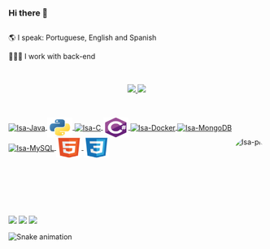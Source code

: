 ### Hi there 👋 
##


🌎 I speak: Portuguese, English and Spanish

👩🏼‍💻 I work with back-end


##

<br>
<div align="center">
  <a href="https://github.com/IsaPannunzio">
  <img height="165em" src="https://github-readme-stats.vercel.app/api?username=IsaPannunzio&show_icons=true&theme=omni&include_all_commits=true&count_private=true"/> 
  <img height="165em" src="https://github-readme-stats.vercel.app/api/top-langs/?username=IsaPannunzio&layout=compact&langs_count=7&theme=omni"/>
</div>
  
##
  
  <div style="display: inline_block"><br> 
   <img align="center" alt="Isa-Java" height="40" width="50" src="https://cdn.jsdelivr.net/gh/devicons/devicon/icons/java/java-original.svg">
   <img align="center" alt="Isa-Python" height="40" width="50" src="https://raw.githubusercontent.com/devicons/devicon/master/icons/python/python-original.svg">
  <img align="center" alt="Isa-C" height="40" width="50" src="https://cdn.jsdelivr.net/gh/devicons/devicon/icons/c/c-original.svg">
  <img align="center" alt="Isa-Csharp" height="40" width="50" src="https://raw.githubusercontent.com/devicons/devicon/master/icons/csharp/csharp-original.svg">
  <img align="center" alt="Isa-Docker" height="40" width="50" src="https://cdn.jsdelivr.net/gh/devicons/devicon/icons/docker/docker-original.svg">
  <img align="center" alt="Isa-MongoDB" height="40" width="50" src="https://cdn.jsdelivr.net/gh/devicons/devicon/icons/mongodb/mongodb-original.svg">
    <img align="center" alt="Isa-MySQL" height="40" width="50" src="https://cdn.jsdelivr.net/gh/devicons/devicon/icons/mysql/mysql-original.svg">
  <img align="center" alt="Isa-HTML" height="40" width="50" src="https://raw.githubusercontent.com/devicons/devicon/master/icons/html5/html5-original.svg">
  <img align="center" alt="Isa-CSS" height="40" width="50" src="https://raw.githubusercontent.com/devicons/devicon/master/icons/css3/css3-original.svg">
  
  <img align="right" alt="Isa-pic" height="150" style="border-radius:50px;" src="https://media1.giphy.com/media/3oKIPnAiaMCws8nOsE/200.gif">
</div> <br><br><br><br><br>
  
##
  
<div>
  <a href="https://www.linkedin.com/in/isabella-montejano-pannunzio/" target="_blank"><img src="https://img.shields.io/badge/-LinkedIn-FF69B4?style=for-the-badge&logo=linkedin&logoColor=white" target="_blank"></a>  
  <a href = "mailto:isabellamenato1@gmail.com"><img src="https://img.shields.io/badge/-Gmail-FF69B4?style=for-the-badge&logo=gmail&logoColor=white" target="_blank"></a>
  <a href="https://instagram.com/isa_menato" target="_blank"><img src="https://img.shields.io/badge/-Instagram-FF69B4?style=for-the-badge&logo=instagram&logoColor=white" target="_blank"></a><br> 
  
![Snake animation](https://github.com/IsaPannunzio/IsaPannunzio/blob/output/github-contribution-grid-snake.svg)
  
</div>




